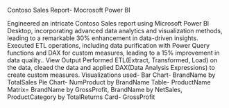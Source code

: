 Contoso Sales Report- Mocrosoft Power BI

Engineered an intricate Contoso Sales report using Microsoft Power BI Desktop, incorporating advanced data analytics and visualization methods, leading to a remarkable 30% enhancement in data-driven insights.
Executed ETL operations, including data purification with Power Query functions and DAX for custom measures, leading to a 15% improvement in data quality..
View Output
Performed ETL(Extract, Transformed, Load) on the data, cleaed the data and applied DAX(Data Analysis Expressions) to create custom measures.
Visualizations used-
Bar Chart- BrandName by TotalSales
Pie Chart- NumProduct by BrandName
Table- ProductName
Matrix= BrandName by GrossProfit, BrandName by NetSales, ProductCategory by TotalReturns
Card- GrossProfit

